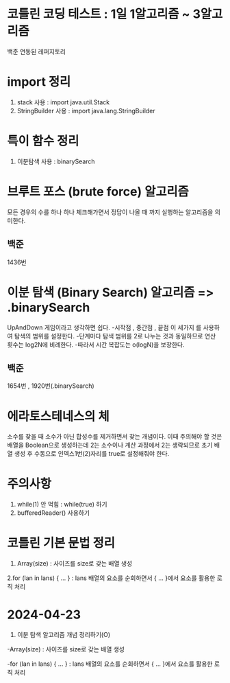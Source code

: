# 코틀린 코딩 테스트 : 1일 1알고리즘 ~ 3알고리즘
백준 연동된 레퍼지토리
# import 정리
1. stack 사용 : import java.util.Stack
2. StringBuilder 사용 : import java.lang.StringBuilder

# 특이 함수 정리
1. 이분탐색 사용 : binarySearch

# 브루트 포스 (brute force) 알고리즘
모든 경우의 수를 하나 하나 체크해가면서 정답이 나올 때 까지 실행하는 알고리즘을 의미한다.

## 백준
1436번

# 이분 탐색 (Binary Search) 알고리즘 => .binarySearch
UpAndDown 게임이라고 생각하면 쉽다.
-시작점 , 중간점 , 끝점 이 세가지 를 사용하여 탐색의 범위를 설정한다.
-단계마다 탐색 범위를 2로 나누는 것과 동일하므로 연산 횟수는 log2N에 비례한다.
-따라서 시간 복잡도는 o(logN)을 보장한다.

## 백준
1654번 , 1920번(.binarySearch)

# 에라토스테네스의 체
소수를 찾을 때 소수가 아닌 합성수를 제거하면서 찾는 개념이다.
이때 주의해야 할 것은 배열을 Boolean으로 생성하는데 2는 소수이나 계산 과정에서 2는 생략되므로 초기 배열 생성 후 수동으로 인덱스1번(2)자리를 true로 설정해줘야 한다.

# 주의사항
1. while(1) 안 먹힘 : while(true) 하기
2. bufferedReader() 사용하기

# 코틀린 기본 문법 정리
1. Array(size) : 사이즈를 size로 갖는 배열 생성

2.for (lan in lans) { ... } : lans 배열의 요소를 순회하면서 { ... }에서 요소를 활용한 로직 처리

# 2024-04-23 
1. 이분 탐색 알고리즘 개념 정리하기(O)

-Array(size) : 사이즈를 size로 갖는 배열 생성

-for (lan in lans) { ... } : lans 배열의 요소를 순회하면서 { ... }에서 요소를 활용한 로직 처리


